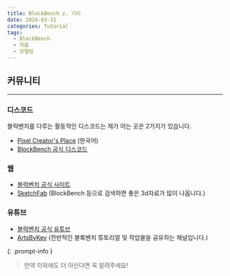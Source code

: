 ```yaml
---
title: BlockBench z. 기타
date: 2024-03-31
categories: Tutorial
tags:
  - BlockBench
  - 자료
  - 모델링
---
```

## 커뮤니티
-----
### 디스코드
블럭벤치를 다루는 활동적인 디스코드는 제가 아는 곳은 2가지가 있습니다. 
- [Pixel Creator's Place](https://discord.gg/pQjME4Y) (한국어)
- [BlockBench 공식 디스코드](discord.blockbench.net)

### 웹
- [블럭벤치 공식 사이트](https://www.blockbench.net)
- [SketchFab](https://sketchfab.com/) (BlockBench 등으로 검색하면 좋은 3d자료가 많이 나옵니다.)

### 유튜브
- [블럭벤치 공식 유튜브](https://www.youtube.com/@Blockbench3D)
- [ArtsByKev](https://www.youtube.com/@ArtsByKev) (전반적인 블록벤치 튜토리얼 및 작업물을 공유하는 채널입니다.)


{: .prompt-info }
> 만약 이외에도 더 아신다면 꼭 알려주세요!